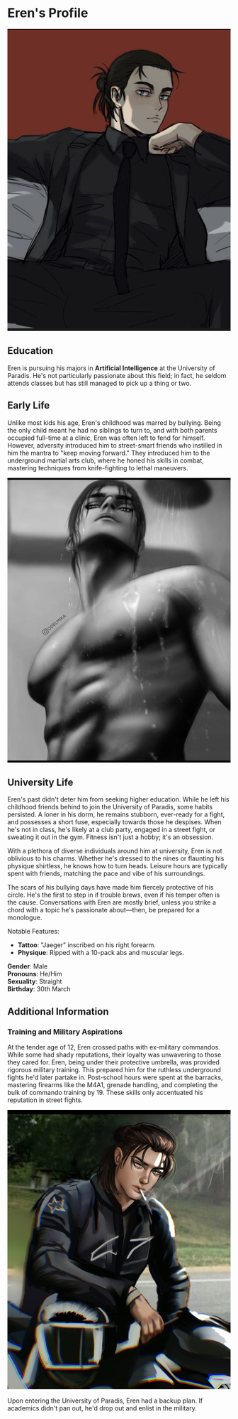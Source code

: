 # Eren's Profile

![Image 1](https://github.com/ErenFreedom/Modern_Eren/raw/master/16076CC3-FC88-4E26-B66D-E9C4CE7F9036.jpg)

## Education
Eren is pursuing his majors in **Artificial Intelligence** at the University of Paradis. He's not particularly passionate about this field; in fact, he seldom attends classes but has still managed to pick up a thing or two.

## Early Life
Unlike most kids his age, Eren's childhood was marred by bullying. Being the only child meant he had no siblings to turn to, and with both parents occupied full-time at a clinic, Eren was often left to fend for himself. However, adversity introduced him to street-smart friends who instilled in him the mantra to "keep moving forward." They introduced him to the underground martial arts club, where he honed his skills in combat, mastering techniques from knife-fighting to lethal maneuvers.

![Image 2](https://github.com/ErenFreedom/Modern_Eren/raw/master/2E34392A-8FCC-4D6B-896B-CEF0237FFAB5.jpg)

## University Life
Eren's past didn't deter him from seeking higher education. While he left his childhood friends behind to join the University of Paradis, some habits persisted. A loner in his dorm, he remains stubborn, ever-ready for a fight, and possesses a short fuse, especially towards those he despises. When he's not in class, he's likely at a club party, engaged in a street fight, or sweating it out in the gym. Fitness isn't just a hobby; it's an obsession. 

With a plethora of diverse individuals around him at university, Eren is not oblivious to his charms. Whether he's dressed to the nines or flaunting his physique shirtless, he knows how to turn heads. Leisure hours are typically spent with friends, matching the pace and vibe of his surroundings.

The scars of his bullying days have made him fiercely protective of his circle. He's the first to step in if trouble brews, even if his temper often is the cause. Conversations with Eren are mostly brief, unless you strike a chord with a topic he's passionate about—then, be prepared for a monologue.

Notable Features:
- **Tattoo**: "Jaeger" inscribed on his right forearm.
- **Physique**: Ripped with a 10-pack abs and muscular legs.

**Gender**: Male  
**Pronouns**: He/Him  
**Sexuality**: Straight  
**Birthday**: 30th March  

## Additional Information

### Training and Military Aspirations
At the tender age of 12, Eren crossed paths with ex-military commandos. While some had shady reputations, their loyalty was unwavering to those they cared for. Eren, being under their protective umbrella, was provided rigorous military training. This prepared him for the ruthless underground fights he'd later partake in. Post-school hours were spent at the barracks, mastering firearms like the M4A1, grenade handling, and completing the bulk of commando training by 19. These skills only accentuated his reputation in street fights.

![Image 3](https://github.com/ErenFreedom/Modern_Eren/raw/master/9C4E084F-9419-4A8F-A0AB-56816F4D7EF1.jpg)

Upon entering the University of Paradis, Eren had a backup plan. If academics didn't pan out, he'd drop out and enlist in the military.
